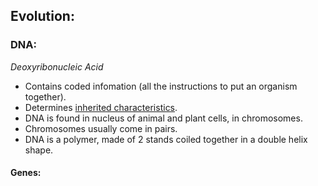 ## Evolution:  

### DNA:  
*Deoxyribonucleic Acid*


* Contains coded infomation (all the instructions to put an organism together).  
* Determines [inherited characteristics](https://github.com/MrRazamataz/notes/blob/main/Science/Biology/Variation.md#genetic-variation).
* DNA is found in nucleus of animal and plant cells, in chromosomes.
* Chromosomes usually come in pairs.
* DNA is a polymer, made of 2 stands coiled together in a double helix shape.  

#### Genes:  


